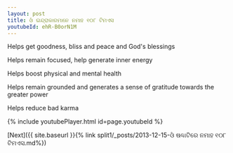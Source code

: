 ```yaml
---
layout: post
title: ଓଁ ଇନ୍ଦ୍ରାକାରମାନେ ନମାହ ୧୦୮ ଟିମଏସ
youtubeId: ehR-B0orN1M
---
```

 
 
Helps get goodness, bliss and peace and God's blessings
 
Helps remain focused, help generate inner energy 
 
Helps boost physical and mental health 
 
Helps remain grounded and generates a sense of gratitude towards the greater power 
 
Helps reduce bad karma
 
 
 
 


{% include youtubePlayer.html id=page.youtubeId %}
 
[Next]({{ site.baseurl }}{% link  split1/_posts/2013-12-15-ଓଁ ଷଣ୍ଢାଟିରେ ନମାହ ୧୦୮ ଟିମଏସ.md%})
 
